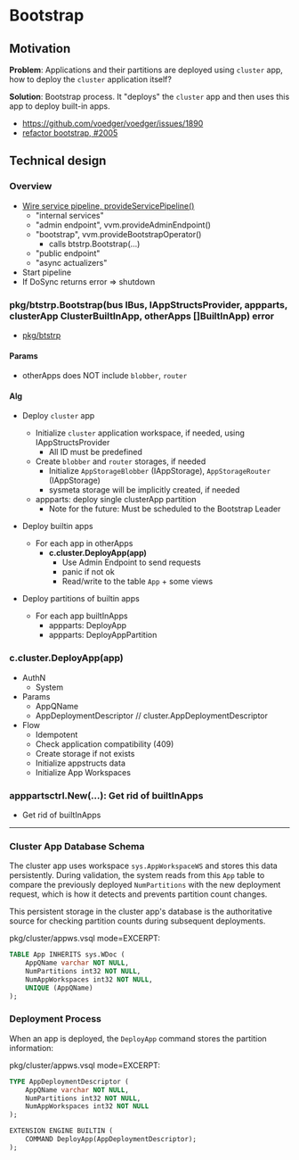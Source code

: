 # Bootstrap

## Motivation

**Problem**: Applications and their partitions are deployed using `cluster` app, how to deploy the `cluster` application itself?

**Solution**: Bootstrap process. It "deploys" the `cluster` app and then uses this app to deploy built-in apps.

* https://github.com/voedger/voedger/issues/1890
* [refactor bootstrap, #2005](https://github.com/voedger/voedger/issues/2005)

## Technical design

### Overview

* [Wire service pipeline, provideServicePipeline()](https://github.com/voedger/voedger/blob/main/pkg/vvm/provide.go)
  - "internal services"
  - "admin endpoint", vvm.provideAdminEndpoint()
  - "bootstrap", vvm.provideBootstrapOperator()
    - calls btstrp.Bootstrap(...)
  - "public endpoint"
  - "async actualizers"
* Start pipeline
* If DoSync returns error => shutdown

### pkg/btstrp.Bootstrap(bus IBus, IAppStructsProvider, appparts, clusterApp ClusterBuiltInApp, otherApps \[]BuiltInApp) error

- [pkg/btstrp](https://github.com/voedger/voedger/tree/main/pkg/btstrp)

#### Params

- otherApps does NOT include `blobber`, `router`

#### Alg

* Deploy `cluster` app
  * Initialize `cluster` application workspace, if needed, using IAppStructsProvider
    * All ID must be predefined
  * Create `blobber` and `router` storages, if needed
    * Initialize `AppStorageBlobber` (IAppStorage), `AppStorageRouter` (IAppStorage)
    * sysmeta storage will be implicitly created, if needed
  * appparts: deploy single clusterApp partition
    * Note for the future: Must be scheduled to the Bootstrap Leader

* Deploy builtin apps
  * For each app in otherApps
    * **c.cluster.DeployApp(app)**
      * Use Admin Endpoint to send requests
      * panic if not ok
      * Read/write to the table `App` + some views

* Deploy partitions of builtin apps
  * For each app builtInApps
    * appparts: DeployApp
    * appparts: DeployAppPartition

### c.cluster.DeployApp(app)

- AuthN
  - System
- Params
  - AppQName
  - AppDeploymentDescriptor // cluster.AppDeploymentDescriptor
- Flow
  - Idempotent
  - Check application compatibility (409)
  - Create storage if not exists
  - Initialize appstructs data
  - Initialize App Workspaces

### apppartsctrl.New(...): Get rid of builtInApps

* Get rid of builtInApps

---

### Cluster App Database Schema

The cluster app uses workspace `sys.AppWorkspaceWS` and stores this data persistently. During validation, the system reads from this `App` table to compare the previously deployed `NumPartitions` with the new deployment request, which is how it detects and prevents partition count changes.

This persistent storage in the cluster app's database is the authoritative source for checking partition counts during subsequent deployments.

pkg/cluster/appws.vsql mode=EXCERPT:
````sql
TABLE App INHERITS sys.WDoc (
    AppQName varchar NOT NULL,
    NumPartitions int32 NOT NULL,
    NumAppWorkspaces int32 NOT NULL,
    UNIQUE (AppQName)
);
````

### Deployment Process

When an app is deployed, the `DeployApp` command stores the partition information:

pkg/cluster/appws.vsql mode=EXCERPT:
```sql
TYPE AppDeploymentDescriptor (
    AppQName varchar NOT NULL,
    NumPartitions int32 NOT NULL,
    NumAppWorkspaces int32 NOT NULL
);

EXTENSION ENGINE BUILTIN (
    COMMAND DeployApp(AppDeploymentDescriptor);
);
```
